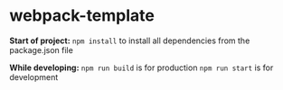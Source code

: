 # webpack-template

**Start of project:**
`npm install` to install all dependencies from the package.json file

**While developing:**
`npm run build` is for production
`npm run start` is for development

